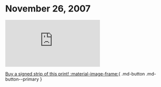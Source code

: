 # November 26, 2007

![](https://www.achewood.com/comic.php?date=11262007)

[Buy a signed strip of this print! :material-image-frame:](https://achewood-holiday-pop-up.myshopify.com/products/strip#11262007){ .md-button .md-button--primary }

